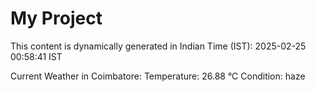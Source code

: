 # My Project

This content is dynamically generated in Indian Time (IST): 2025-02-25 00:58:41 IST


Current Weather in Coimbatore:
Temperature: 26.88 °C
Condition: haze
